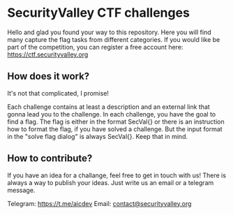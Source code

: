 # SecurityValley CTF challenges

Hello and glad you found your way to this repository. Here you will find many capture the flag tasks from different categories. If you would like be part of the competition, you can register a free account here: <https://ctf.securityvalley.org>

## How does it work?

It's not that complicated, I promise!

Each challenge contains at least a description and an external link that gonna lead you to the challenge. In each challenge, you have the goal to find a flag. The flag is either in the format SecVal{} or there is an instruction how to format the flag, if you have solved a challenge. But the input format in the "solve flag dialog" is always SecVal{}. Keep that in mind.

## How to contribute?

If you have an idea for a challange, feel free to get in touch with us! There is always a way to publish your ideas. Just write us an email or a telegram message.

Telegram: <https://t.me/aicdev>
Email: <contact@securityvalley.org>

